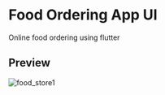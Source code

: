 # Food Ordering App UI
  Online food ordering using flutter
  
## Preview

![food_store1](https://user-images.githubusercontent.com/38382273/119173532-0e108800-ba70-11eb-9040-e8df49ae6a49.jpg)
